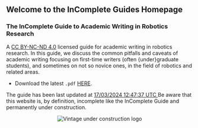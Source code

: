 ## Welcome to the InComplete Guides Homepage

### The InComplete Guide to Academic Writing in Robotics Research

A [CC BY-NC-ND 4.0](https://creativecommons.org/licenses/by-nc-nd/4.0/) licensed guide for academic writing in robotics research. In this guide, we discuss the common pitfalls and caveats of academic writing focusing on first-time writers (often {under}graduate students), and sometimes on not so novice ones, in the field of robotics and related areas.

- Download the latest `.pdf` [HERE](https://incompleteguides.github.io/pdfs/incomplete_guide_latest.pdf).

The guide has been last updated at
<a href="https://www.timeanddate.com/time/zone/timezone/utc" id="modifiable_date">
 17/03/2024 12:47:37 UTC
</a>
Be aware that this website is, by definition, incomplete like the InComplete Guide and permanently under construction.
<p align="center">
 <img alt="Vintage under construction logo" src="https://incompleteguides.github.io/figs/under_construction.png?raw=true"/>
</p>
<!--
You can use the [editor on GitHub](https://github.com/IncompleteGuides/incompleteguides.github.io/edit/main/README.md) to maintain and preview the content for your website in Markdown files.

Whenever you commit to this repository, GitHub Pages will run [Jekyll](https://jekyllrb.com/) to rebuild the pages in your site, from the content in your Markdown files.

### Markdown

Markdown is a lightweight and easy-to-use syntax for styling your writing. It includes conventions for

```markdown
Syntax highlighted code block

# Header 1
## Header 2
### Header 3

- Bulleted
- List

1. Numbered
2. List

**Bold** and _Italic_ and `Code` text

[Link](url) and ![Image](src)
```

For more details, see [Basic writing and formatting syntax](https://docs.github.com/en/github/writing-on-github/getting-started-with-writing-and-formatting-on-github/basic-writing-and-formatting-syntax).

### Jekyll Themes

Your Pages site will use the layout and styles from the Jekyll theme you have selected in your [repository settings](https://github.com/IncompleteGuides/incompleteguides.github.io/settings/pages). The name of this theme is saved in the Jekyll `_config.yml` configuration file.

### Support or Contact

Having trouble with Pages? Check out our [documentation](https://docs.github.com/categories/github-pages-basics/) or [contact support](https://support.github.com/contact) and we’ll help you sort it out.
-->
